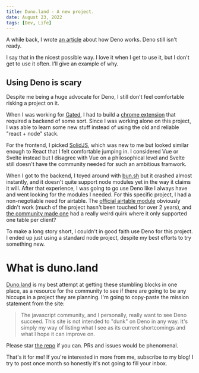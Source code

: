 ```yaml
---
title: Duno.land - A new project.
date: August 23, 2022
tags: [Dev, Life]
---
```

A while back, I wrote [an article](https://linolevan.com/blog/quick_guide_to_deno) about how Deno works. Deno still isn't ready.

I say that in the nicest possible way. I love it when I get to use it, but I don't get to use it often. I'll give an example of why.

## Using Deno is scary
Despite me being a huge advocate for Deno, I still don't feel comfortable risking a project on it.

When I was working for [Gated](https://www.gated.com), I had to build a [chrome extension](https://chrome.google.com/webstore/detail/the-conversation-by-gated/eglckmkkopeccondieabmbhdhibmmakj?hl=en&authuser=0) that required a backend of some sort. Since I was working alone on this project, I was able to learn some new stuff instead of using the old and reliable "react + node" stack.

For the frontend, I picked [SolidJS](https://www.solidjs.com), which was new to me but looked similar enough to React that I felt comfortable jumping in. I considered Vue or Svelte instead but I disagree with Vue on a philosophical level and Svelte still doesn't have the community needed for such an ambitious framwork.

When I got to the backend, I toyed around with [bun.sh](https://bun.sh) but it crashed almost instantly, and it doesn't quite support node modules yet in the way it claims it will. After that experience, I was going to go use Deno like I always have and went looking for the modules I needed. For this specific project, I had a non-negotiable need for airtable. The [official airtable module](https://github.com/Airtable/airtable.js/tree/master/src) obviously didn't work (much of the project hasn't been touched for over 2 years), and [the community made one](https://github.com/grikomsn/airtable-deno#comparison-with-nodejs-version) had a really weird quirk where it only supported one table per client?

To make a long story short, I couldn't in good faith use Deno for this project. I ended up just using a standard node project, despite my best efforts to try something new.

# What is duno.land
[Duno.land](https://duno.land) is my best attempt at getting these stumbling blocks in one place, as a resource for the community to see if there are going to be any hiccups in a project they are planning. I'm going to copy-paste the mission statement from the site:

> The javascript community, and I personally, really want to see Deno succeed. This site is not intended to "dunk" on Deno in any way. It's simply my way of listing what I see as its current shortcomings and what I hope it can improve on.

Please star [the repo](https://github.com/lino-levan/duno.land) if you can. PRs and issues would be phenomenal. 

That's it for me! If you're interested in more from me, subscribe to my blog! I try to post once month so honestly it's not going to fill your inbox.